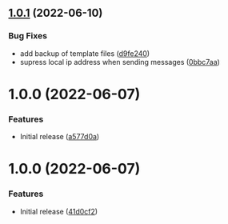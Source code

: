 ## [1.0.1](https://github.com/de-it-krachten/ansible-role-postfix/compare/v1.0.0...v1.0.1) (2022-06-10)


### Bug Fixes

* add backup of template files ([d9fe240](https://github.com/de-it-krachten/ansible-role-postfix/commit/d9fe240a301730c656c62e2282f3310a79c3f9cf))
* supress local ip address when sending messages ([0bbc7aa](https://github.com/de-it-krachten/ansible-role-postfix/commit/0bbc7aa1a716ce03259bcbee758984cd02aa1833))

# 1.0.0 (2022-06-07)


### Features

* Initial release ([a577d0a](https://github.com/de-it-krachten/ansible-role-postfix/commit/a577d0ade9aafeb7f64d766b6def5fb3487cb1b2))

# 1.0.0 (2022-06-07)


### Features

* Initial release ([41d0cf2](https://github.com/de-it-krachten/ansible-role-postfix/commit/41d0cf297c79e6b8ef6c446667f606cf9705343b))
